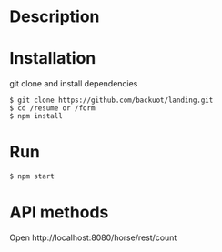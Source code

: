    # Description
   
   # Installation
   
   git clone and install dependencies
   
   ```
   $ git clone https://github.com/backuot/landing.git
   $ cd /resume or /form
   $ npm install
   ```
   
   # Run
   
   ```
   $ npm start
   ```
   
   # API methods
   
   Open http://localhost:8080/horse/rest/count